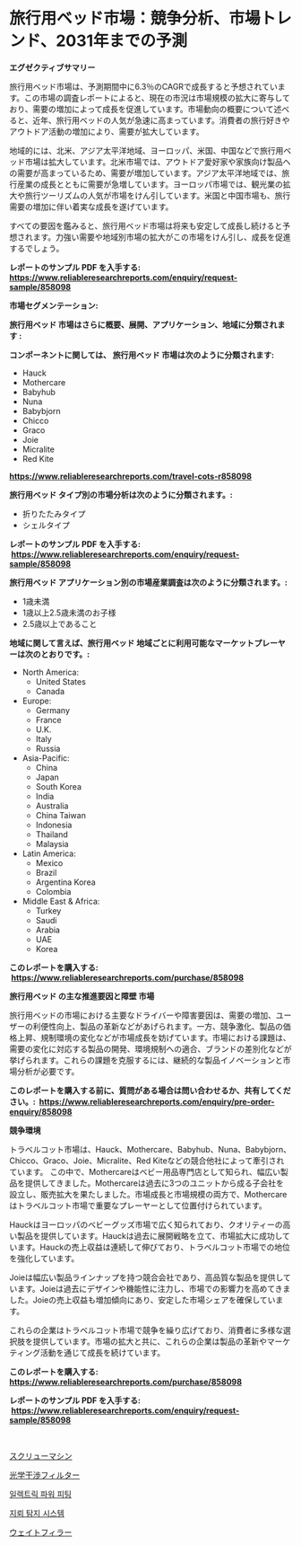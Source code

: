 <p><h1>旅行用ベッド市場：競争分析、市場トレンド、2031年までの予測</h1></p><p><strong>エグゼクティブサマリー</strong></p>
<p><p>旅行用ベッド市場は、予測期間中に6.3％のCAGRで成長すると予想されています。この市場の調査レポートによると、現在の市況は市場規模の拡大に寄与しており、需要の増加によって成長を促進しています。市場動向の概要について述べると、近年、旅行用ベッドの人気が急速に高まっています。消費者の旅行好きやアウトドア活動の増加により、需要が拡大しています。</p><p>地域的には、北米、アジア太平洋地域、ヨーロッパ、米国、中国などで旅行用ベッド市場は拡大しています。北米市場では、アウトドア愛好家や家族向け製品への需要が高まっているため、需要が増加しています。アジア太平洋地域では、旅行産業の成長とともに需要が急増しています。ヨーロッパ市場では、観光業の拡大や旅行ツーリズムの人気が市場をけん引しています。米国と中国市場も、旅行需要の増加に伴い着実な成長を遂げています。</p><p>すべての要因を鑑みると、旅行用ベッド市場は将来も安定して成長し続けると予想されます。力強い需要や地域別市場の拡大がこの市場をけん引し、成長を促進するでしょう。</p></p>
<p><strong>レポートのサンプル PDF を入手する: <a href="https://www.reliableresearchreports.com/enquiry/request-sample/858098">https://www.reliableresearchreports.com/enquiry/request-sample/858098</a></strong></p>
<p><strong>市場セグメンテーション:</strong></p>
<p><strong> 旅行用ベッド 市場はさらに概要、展開、アプリケーション、地域に分類されます :</strong></p>
<p><strong>コンポーネントに関しては、 旅行用ベッド 市場は次のように分類されます: &nbsp;</strong></p>
<p><ul><li>Hauck</li><li>Mothercare</li><li>Babyhub</li><li>Nuna</li><li>Babybjorn</li><li>Chicco</li><li>Graco</li><li>Joie</li><li>Micralite</li><li>Red Kite</li></ul></p>
<p><strong><a href="https://www.reliableresearchreports.com/travel-cots-r858098">https://www.reliableresearchreports.com/travel-cots-r858098</a></strong></p>
<p><strong> 旅行用ベッド タイプ別の市場分析は次のように分類されます。:</strong></p>
<p><ul><li>折りたたみタイプ</li><li>シェルタイプ</li></ul></p>
<p><strong>レポートのサンプル PDF を入手する: &nbsp;<a href="https://www.reliableresearchreports.com/enquiry/request-sample/858098">https://www.reliableresearchreports.com/enquiry/request-sample/858098</a></strong></p>
<p><strong> 旅行用ベッド アプリケーション別の市場産業調査は次のように分類されます。:</strong></p>
<p><ul><li>1歳未満</li><li>1歳以上2.5歳未満のお子様</li><li>2.5歳以上であること</li></ul></p>
<p><strong>地域に関して言えば、旅行用ベッド 地域ごとに利用可能なマーケットプレーヤーは次のとおりです。:</strong></p>
<p><ul>
    <li>
        North America:
        <ul>
            <li>United States</li>
            <li>Canada</li>
        </ul>
    </li>
    <li>
        Europe:
        <ul>
            <li>Germany</li>
            <li>France</li>
            <li>U.K.</li>
            <li>Italy</li>
            <li>Russia</li>
        </ul>
    </li>
    <li>
        Asia-Pacific:
        <ul>
            <li>China</li>
            <li>Japan</li>
            <li>South Korea</li>
            <li>India</li>
            <li>Australia</li>
            <li>China Taiwan</li>
            <li>Indonesia</li>
            <li>Thailand</li>
            <li>Malaysia</li>
        </ul>
    </li>
    <li>
        Latin America:
        <ul>
            <li>Mexico</li>
            <li>Brazil</li>
            <li>Argentina Korea</li>
            <li>Colombia</li>
        </ul>
    </li>
    <li>
        Middle East & Africa:
        <ul>
            <li>Turkey</li>
            <li>Saudi</li>
            <li>Arabia</li>
            <li>UAE</li>
            <li>Korea</li>
        </ul>
    </li>
    </ul></p>
<p><strong>このレポートを購入する: &nbsp;<a href="https://www.reliableresearchreports.com/purchase/858098">https://www.reliableresearchreports.com/purchase/858098</a></strong></p>
<p><strong>旅行用ベッド の主な推進要因と障壁 市場</strong></p>
<p><p>旅行用ベッドの市場における主要なドライバーや障害要因は、需要の増加、ユーザーの利便性向上、製品の革新などがあげられます。一方、競争激化、製品の価格上昇、規制環境の変化などが市場成長を妨げています。市場における課題は、需要の変化に対応する製品の開発、環境規制への適合、ブランドの差別化などが挙げられます。これらの課題を克服するには、継続的な製品イノベーションと市場分析が必要です。</p></p>
<p><strong>このレポートを購入する前に、質問がある場合は問い合わせるか、共有してください。:&nbsp; <a href="https://www.reliableresearchreports.com/enquiry/pre-order-enquiry/858098">https://www.reliableresearchreports.com/enquiry/pre-order-enquiry/858098</a></strong></p>
<p><strong>競争環境</strong></p>
<p><p>トラベルコット市場は、Hauck、Mothercare、Babyhub、Nuna、Babybjorn、Chicco、Graco、Joie、Micralite、Red Kiteなどの競合他社によって牽引されています。 この中で、Mothercareはベビー用品専門店として知られ、幅広い製品を提供してきました。Mothercareは過去に3つのユニットから成る子会社を設立し、販売拡大を果たしました。市場成長と市場規模の両方で、Mothercareはトラベルコット市場で重要なプレーヤーとして位置付けられています。</p><p>Hauckはヨーロッパのベビーグッズ市場で広く知られており、クオリティーの高い製品を提供しています。Hauckは過去に展開戦略を立て、市場拡大に成功しています。Hauckの売上収益は連続して伸びており、トラベルコット市場での地位を強化しています。</p><p>Joieは幅広い製品ラインナップを持つ競合会社であり、高品質な製品を提供しています。Joieは過去にデザインや機能性に注力し、市場での影響力を高めてきました。Joieの売上収益も増加傾向にあり、安定した市場シェアを確保しています。</p><p>これらの企業はトラベルコット市場で競争を繰り広げており、消費者に多様な選択肢を提供しています。市場の拡大と共に、これらの企業は製品の革新やマーケティング活動を通じて成長を続けています。</p></p>
<p><strong>このレポートを購入する: &nbsp; <a href="https://www.reliableresearchreports.com/purchase/858098">https://www.reliableresearchreports.com/purchase/858098</a></strong></p>
<p><strong>レポートのサンプル PDF を入手する: &nbsp;<a href="https://www.reliableresearchreports.com/enquiry/request-sample/858098">https://www.reliableresearchreports.com/enquiry/request-sample/858098</a></strong><strong></strong></p>
<p>&nbsp;</p>
<p><p><a href="https://medium.com/@lindrup2/%E3%83%87%E3%82%B3%E3%83%BC%E3%83%87%E3%82%A3%E3%83%B3%E3%82%B0%E3%81%AD%E3%81%98%E5%88%87%E3%82%8A%E6%A9%9F%E5%B8%82%E5%A0%B4%E3%83%A1%E3%83%88%E3%83%AA%E3%83%83%E3%82%AF%E3%82%B9-%E5%B8%82%E5%A0%B4%E3%82%B7%E3%82%A7%E3%82%A2-%E3%83%88%E3%83%AC%E3%83%B3%E3%83%89-%E6%88%90%E9%95%B7%E3%83%91%E3%82%BF%E3%83%BC%E3%83%B3-499bded104e8">スクリューマシン</a></p><p><a href="https://medium.com/@raideochran7856/%E5%85%89%E5%AD%A6%E5%B9%B2%E6%B8%89%E3%83%95%E3%82%A3%E3%83%AB%E3%82%BF%E3%83%BC%E5%B8%82%E5%A0%B4%E3%81%AE%E3%83%A1%E3%83%88%E3%83%AA%E3%82%AF%E3%82%B9%E3%81%AE%E3%83%87%E3%82%B3%E3%83%BC%E3%83%87%E3%82%A3%E3%83%B3%E3%82%B0-%E5%B8%82%E5%A0%B4%E3%82%B7%E3%82%A7%E3%82%A2-%E3%83%88%E3%83%AC%E3%83%B3%E3%83%89-%E6%88%90%E9%95%B7%E3%83%91%E3%82%BF%E3%83%BC%E3%83%B3-8eac135f8a39">光学干渉フィルター</a></p><p><a href="https://medium.com/@hugofirst44/%EC%A0%84%EA%B8%B0-%EB%8F%84%EA%B3%B5-%EB%B6%80%ED%92%88-%EC%8B%9C%EC%9E%A5-%EC%A1%B0%EC%82%AC-%EB%B3%B4%EA%B3%A0%EC%84%9C-%EA%B7%B8-%EC%97%AD%EC%82%AC-%EB%B0%8F-2024%EB%85%84%EB%B6%80%ED%84%B0-2031%EB%85%84%EA%B9%8C%EC%A7%80%EC%9D%98-%EC%98%88%EC%B8%A1-c6acc1800aaa">일렉트릭 파워 피팅</a></p><p><a href="https://medium.com/@juliastanley2022/%EC%A7%80%EB%A2%B0-%ED%83%90%EC%A7%80-%EC%8B%9C%EC%8A%A4%ED%85%9C-%EC%8B%9C%EC%9E%A5-%EA%B2%BD%EC%9F%81-%EB%B6%84%EC%84%9D-%EC%8B%9C%EC%9E%A5-%EB%8F%99%ED%96%A5-%EB%B0%8F-2031%EB%85%84%EA%B9%8C%EC%A7%80%EC%9D%98-%EC%98%88%EC%B8%A1-e59532b45c10">지뢰 탐지 시스템</a></p><p><a href="https://github.com/SarahFahey88/Market-Research-Report-List-1/blob/main/557148521712.md">ウェイトフィラー</a></p></p>